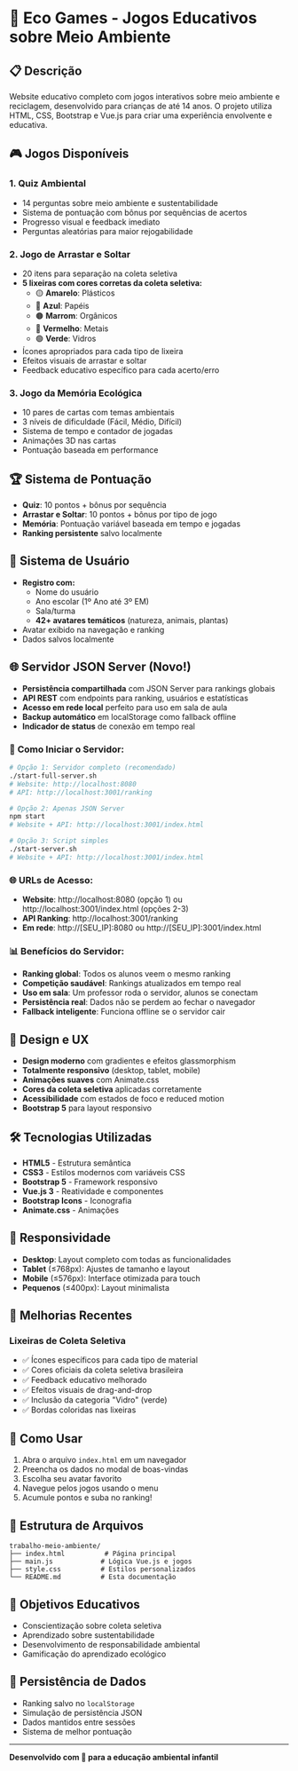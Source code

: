 # 🌱 Eco Games - Jogos Educativos sobre Meio Ambiente

## 📋 Descrição

Website educativo completo com jogos interativos sobre meio ambiente e reciclagem, desenvolvido para crianças de até 14 anos. O projeto utiliza HTML, CSS, Bootstrap e Vue.js para criar uma experiência envolvente e educativa.

## 🎮 Jogos Disponíveis

### 1. Quiz Ambiental

- 14 perguntas sobre meio ambiente e sustentabilidade
- Sistema de pontuação com bônus por sequências de acertos
- Progresso visual e feedback imediato
- Perguntas aleatórias para maior rejogabilidade

### 2. Jogo de Arrastar e Soltar

- 20 itens para separação na coleta seletiva
- **5 lixeiras com cores corretas da coleta seletiva:**
  - 🟡 **Amarelo**: Plásticos
  - 🔵 **Azul**: Papéis
  - 🟤 **Marrom**: Orgânicos
  - 🔴 **Vermelho**: Metais
  - 🟢 **Verde**: Vidros
- Ícones apropriados para cada tipo de lixeira
- Efeitos visuais de arrastar e soltar
- Feedback educativo específico para cada acerto/erro

### 3. Jogo da Memória Ecológica

- 10 pares de cartas com temas ambientais
- 3 níveis de dificuldade (Fácil, Médio, Difícil)
- Sistema de tempo e contador de jogadas
- Animações 3D nas cartas
- Pontuação baseada em performance

## 🏆 Sistema de Pontuação

- **Quiz**: 10 pontos + bônus por sequência
- **Arrastar e Soltar**: 10 pontos + bônus por tipo de jogo
- **Memória**: Pontuação variável baseada em tempo e jogadas
- **Ranking persistente** salvo localmente

## 👤 Sistema de Usuário

- **Registro com:**
  - Nome do usuário
  - Ano escolar (1º Ano até 3º EM)
  - Sala/turma
  - **42+ avatares temáticos** (natureza, animais, plantas)
- Avatar exibido na navegação e ranking
- Dados salvos localmente

## 🌐 **Servidor JSON Server (Novo!)**

- **Persistência compartilhada** com JSON Server para rankings globais
- **API REST** com endpoints para ranking, usuários e estatísticas
- **Acesso em rede local** perfeito para uso em sala de aula
- **Backup automático** em localStorage como fallback offline
- **Indicador de status** de conexão em tempo real

### 🚀 **Como Iniciar o Servidor:**

```bash
# Opção 1: Servidor completo (recomendado)
./start-full-server.sh
# Website: http://localhost:8080
# API: http://localhost:3001/ranking

# Opção 2: Apenas JSON Server
npm start
# Website + API: http://localhost:3001/index.html

# Opção 3: Script simples
./start-server.sh
# Website + API: http://localhost:3001/index.html
```

### 🌐 **URLs de Acesso:**

- **Website**: http://localhost:8080 (opção 1) ou http://localhost:3001/index.html (opções 2-3)
- **API Ranking**: http://localhost:3001/ranking
- **Em rede**: http://[SEU_IP]:8080 ou http://[SEU_IP]:3001/index.html

### 📊 **Benefícios do Servidor:**

- **Ranking global**: Todos os alunos veem o mesmo ranking
- **Competição saudável**: Rankings atualizados em tempo real
- **Uso em sala**: Um professor roda o servidor, alunos se conectam
- **Persistência real**: Dados não se perdem ao fechar o navegador
- **Fallback inteligente**: Funciona offline se o servidor cair

## 🎨 Design e UX

- **Design moderno** com gradientes e efeitos glassmorphism
- **Totalmente responsivo** (desktop, tablet, mobile)
- **Animações suaves** com Animate.css
- **Cores da coleta seletiva** aplicadas corretamente
- **Acessibilidade** com estados de foco e reduced motion
- **Bootstrap 5** para layout responsivo

## 🛠️ Tecnologias Utilizadas

- **HTML5** - Estrutura semântica
- **CSS3** - Estilos modernos com variáveis CSS
- **Bootstrap 5** - Framework responsivo
- **Vue.js 3** - Reatividade e componentes
- **Bootstrap Icons** - Iconografia
- **Animate.css** - Animações

## 📱 Responsividade

- **Desktop**: Layout completo com todas as funcionalidades
- **Tablet** (≤768px): Ajustes de tamanho e layout
- **Mobile** (≤576px): Interface otimizada para touch
- **Pequenos** (≤400px): Layout minimalista

## 🌟 Melhorias Recentes

### Lixeiras de Coleta Seletiva

- ✅ Ícones específicos para cada tipo de material
- ✅ Cores oficiais da coleta seletiva brasileira
- ✅ Feedback educativo melhorado
- ✅ Efeitos visuais de drag-and-drop
- ✅ Inclusão da categoria "Vidro" (verde)
- ✅ Bordas coloridas nas lixeiras

## 🚀 Como Usar

1. Abra o arquivo `index.html` em um navegador
2. Preencha os dados no modal de boas-vindas
3. Escolha seu avatar favorito
4. Navegue pelos jogos usando o menu
5. Acumule pontos e suba no ranking!

## 📁 Estrutura de Arquivos

```
trabalho-meio-ambiente/
├── index.html          # Página principal
├── main.js            # Lógica Vue.js e jogos
├── style.css          # Estilos personalizados
└── README.md          # Esta documentação
```

## 🎯 Objetivos Educativos

- Conscientização sobre coleta seletiva
- Aprendizado sobre sustentabilidade
- Desenvolvimento de responsabilidade ambiental
- Gamificação do aprendizado ecológico

## 🔄 Persistência de Dados

- Ranking salvo no `localStorage`
- Simulação de persistência JSON
- Dados mantidos entre sessões
- Sistema de melhor pontuação

---

**Desenvolvido com 💚 para a educação ambiental infantil**
